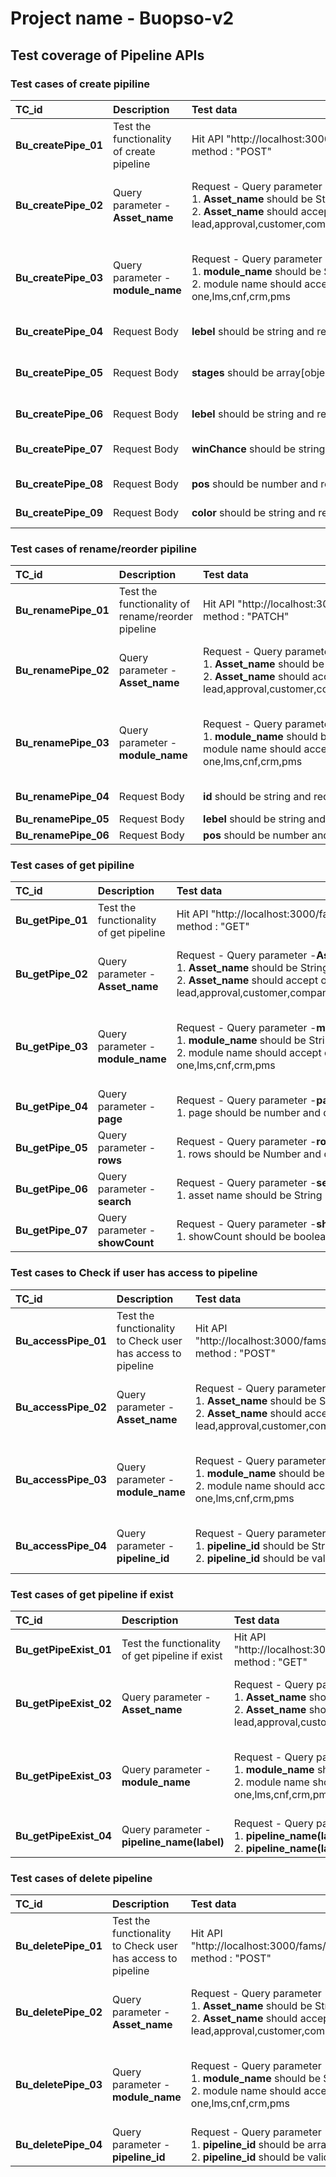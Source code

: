 # Project name - Buopso-v2
## Test coverage of Pipeline APIs

### Test cases of create pipiline
TC_id|Description|Test data|Test step|
|:---|:----------|:--------|:--------|
|**Bu_createPipe_01**|Test the functionality of create pipeline|Hit API "http://localhost:3000/fams/v2/pipelines",  method : "POST"||
|**Bu_createPipe_02**|Query parameter -**Asset_name**|Request - Query parameter -**Asset_name** <br> 1. **Asset_name** should be String and required. <br> 2. **Asset_name** should accept only lead,approval,customer,company,deal,task,meeting|1. pass the **Asset_name** as number/null data type. 2. Pass the **Asset_name** as blank to check required or not. <br> 3. pass the **Asset_name** except lead,approval,customercompany,deal,task,meeting|
|**Bu_createPipe_03**|Query parameter -**module_name**|Request - Query parameter -**module_name** <br> 1. **module_name** should be String and required <br> 2. module name should accept only one,lms,cnf,crm,pms|1. pass the **module_name** as number/null data type. <br> 2. Pass the module name blank to check required or not. <br> 3. pass the **module_name** except one,lms,cnf,crm,pms|
|**Bu_createPipe_04**|Request Body|**lebel** should be string and required|1. Pass the **lebel** as number/null data type. <br> 2. Pass the **lebel** blank to check required or not|
|**Bu_createPipe_05**|Request Body|**stages** should be array[object] and required|1. Pass the **stages** as number/null/string/array[string and number] data type. <br> 2. Pass the **stages** blank to check required or not|
|**Bu_createPipe_06**|Request Body|**lebel** should be string and required|1. Pass the **lebel** as number/null data type. <br> 2. Pass the **lebel** blank to check required or not|
|**Bu_createPipe_07**|Request Body|**winChance** should be string and required|1. Pass the **winChance** as number/null data type. <br> 2. Pass the **winChance** blank to check required or not|
|**Bu_createPipe_08**|Request Body|**pos** should be number and required|1. Pass the **pos** as string/null data type. <br> 2. Pass the **pos** blank to check required or not|
|**Bu_createPipe_09**|Request Body|**color** should be string and required|1. Pass the **color** as number/null data type. <br> 2. Pass the **color** blank to check required or not|

### Test cases of rename/reorder pipiline
TC_id|Description|Test data|Test step|
|:---|:----------|:--------|:--------|
|**Bu_renamePipe_01**|Test the functionality of rename/reorder pipeline|Hit API "http://localhost:3000/fams/v2/pipelines", method : "PATCH"||
|**Bu_renamePipe_02**|Query parameter -**Asset_name**|Request - Query parameter -**Asset_name** <br> 1. **Asset_name** should be String and required. <br> 2. **Asset_name** should accept only lead,approval,customer,company,deal,task,meeting|1. pass the **Asset_name** as number/null data type. 2. Pass the **Asset_name** as blank to check required or not. <br> 3. pass the **Asset_name** except lead,approval,customercompany,deal,task,meeting|
|**Bu_renamePipe_03**|Query parameter -**module_name**|Request - Query parameter -**module_name** <br> 1. **module_name** should be String and required 2. module name should accept only one,lms,cnf,crm,pms|1. pass the **module_name** as number/null data type. <br> 2. Pass the module name blank to check required or not. <br> 3. pass the **module_name** except one,lms,cnf,crm,pms|
|**Bu_renamePipe_04**|Request Body|**id** should be string and required|1. Pass the **id** as number/null data type. <br> 2. Pass the **id** blank to check required or not|
|**Bu_renamePipe_05**|Request Body|**lebel** should be string and required|1. Pass the **lebel** as number/null data type.|
|**Bu_renamePipe_06**|Request Body|**pos** should be number and required|1. Pass the **pos** as string/null data type.|

### Test cases of get pipiline
TC_id|Description|Test data|Test step|
|:---|:----------|:--------|:--------|
|**Bu_getPipe_01**|Test the functionality of get pipeline|Hit API "http://localhost:3000/fams/v2/pipelines", method : "GET"||
|**Bu_getPipe_02**|Query parameter -**Asset_name**|Request - Query parameter -**Asset_name** <br> 1. **Asset_name** should be String and required. <br> 2. **Asset_name** should accept only lead,approval,customer,company,deal,task,meeting|1. pass the **Asset_name** as number/null data type. 2. Pass the **Asset_name** as blank to check required or not. <br> 3. pass the **Asset_name** except lead,approval,customercompany,deal,task,meeting|
|**Bu_getPipe_03**|Query parameter -**module_name**|Request - Query parameter -**module_name** <br> 1. **module_name** should be String and required <br> 2. module name should accept only one,lms,cnf,crm,pms|1. pass the **module_name** as number/null data type. <br> 2. Pass the module name blank to check required or not. <br> 3. pass the **module_name** except one,lms,cnf,crm,pms|
|**Bu_getPipe_04**|Query parameter -**page**|Request - Query parameter -**page** <br> 1. page should be number and defauld rows =1|1. pass the page as string/null data type.|
|**Bu_getPipe_05**|Query parameter -**rows**|Request - Query parameter -**rows** <br> 1. rows should be Number and defauld rows =25 |1. pass the rows as String/null data type|
|**Bu_getPipe_06**|Query parameter -**search**|Request - Query parameter -**search** <br> 1. asset name should be String |1. pass the search as number/null data type|
|**Bu_getPipe_07**|Query parameter -**showCount**|Request - Query parameter -**showCount** <br> 1. showCount should be boolean |1. pass the showCount as Number/String/null data type|

### Test cases to Check if user has access to pipeline
TC_id|Description|Test data|Test step|
|:---|:----------|:--------|:--------|
|**Bu_accessPipe_01**|Test the functionality to Check user has access to pipeline|Hit API "http://localhost:3000/fams/v2/pipelines/exists", method : "POST"||
|**Bu_accessPipe_02**|Query parameter -**Asset_name**|Request - Query parameter -**Asset_name** <br> 1. **Asset_name** should be String and required. <br> 2. **Asset_name** should accept only lead,approval,customer,company,deal,task,meeting|1. pass the **Asset_name** as number/null data type. 2. Pass the **Asset_name** as blank to check required or not. <br> 3. pass the **Asset_name** except lead,approval,customercompany,deal,task,meeting|
|**Bu_accessPipe_03**|Query parameter -**module_name**|Request - Query parameter -**module_name** <br> 1. **module_name** should be String and required <br> 2. module name should accept only one,lms,cnf,crm,pms|1. pass the **module_name** as number/null data type. <br> 2. Pass the module name blank to check required or not. <br> 3. pass the **module_name** except one,lms,cnf,crm,pms|
|**Bu_accessPipe_04**|Query parameter -**pipeline_id**|Request - Query parameter -**pipeline_id** <br> 1. **pipeline_id** should be String and required <br> 2. **pipeline_id** should be valid/correct|1. pass the **pipeline_id** as Number/null data type. <br> 2. Pass the **pipeline_id** blank to check required or not. <br> 3. Pass the invalid **pipeline_id**|

### Test cases of get pipeline if exist
TC_id|Description|Test data|Test step|
|:---|:----------|:--------|:--------|
|**Bu_getPipeExist_01**|Test the functionality of get pipeline if exist|Hit API "http://localhost:3000/fams/v2/pipelines/exists", method : "GET"||
|**Bu_getPipeExist_02**|Query parameter -**Asset_name**|Request - Query parameter -**Asset_name** <br> 1. **Asset_name** should be String and required. <br> 2. **Asset_name** should accept only lead,approval,customer,company,deal,task,meeting|1. pass the **Asset_name** as number/null data type. <br> 2. Pass the **Asset_name** as blank to check required or not. <br> 3. pass the **Asset_name** except lead,approval,customercompany,deal,task,meeting|
|**Bu_getPipeExist_03**|Query parameter -**module_name**|Request - Query parameter -**module_name** <br> 1. **module_name** should be String and required <br> 2. module name should accept only one,lms,cnf,crm,pms|1. pass the **module_name** as number/null data type. <br> 2. Pass the module name blank to check required or not. <br> 3. pass the **module_name** except one,lms,cnf,crm,pms|
|**Bu_getPipeExist_04**|Query parameter -**pipeline_name(label)**|Request - Query parameter -**pipeline_name(label)** <br> 1. **pipeline_name(label)** should be String<br> 2. **pipeline_name(label)** should be valid/correct|1. pass the **pipeline_name(label)** as Number/null data type. <br> 2. Pass the invalid **pipeline_name(label)**|

### Test cases of delete pipeline
TC_id|Description|Test data|Test step|
|:---|:----------|:--------|:--------|
|**Bu_deletePipe_01**|Test the functionality to Check user has access to pipeline|Hit API "http://localhost:3000/fams/v2/pipelines/exists", method : "POST"||
|**Bu_deletePipe_02**|Query parameter -**Asset_name**|Request - Query parameter -**Asset_name** <br> 1. **Asset_name** should be String and required. <br> 2. **Asset_name** should accept only lead,approval,customer,company,deal,task,meeting|1. pass the **Asset_name** as number/null data type. <br> 2. Pass the **Asset_name** as blank to check required or not. <br> 3. pass the **Asset_name** except lead,approval,customercompany,deal,task,meeting|
|**Bu_deletePipe_03**|Query parameter -**module_name**|Request - Query parameter -**module_name** <br> 1. **module_name** should be String and required <br> 2. module name should accept only one,lms,cnf,crm,pms|1. pass the **module_name** as number/null data type. <br> 2. Pass the module name blank to check required or not. <br> 3. pass the **module_name** except one,lms,cnf,crm,pms|
|**Bu_deletePipe_04**|Query parameter -**pipeline_id**|Request - Query parameter -**pipeline_id** <br> 1. **pipeline_id** should be array[string]  <br> 2. **pipeline_id** should be valid/correct|1. pass the **pipeline_id** as Number/String/array[number]/null data type. <br> 2. Pass the invalid **pipeline_id**|